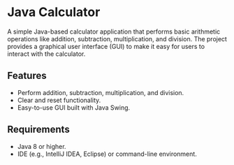 # Java Calculator

A simple Java-based calculator application that performs basic arithmetic operations like addition, subtraction, multiplication, and division. The project provides a graphical user interface (GUI) to make it easy for users to interact with the calculator.

## Features
- Perform addition, subtraction, multiplication, and division.
- Clear and reset functionality.
- Easy-to-use GUI built with Java Swing.

## Requirements
- Java 8 or higher.
- IDE (e.g., IntelliJ IDEA, Eclipse) or command-line environment.

